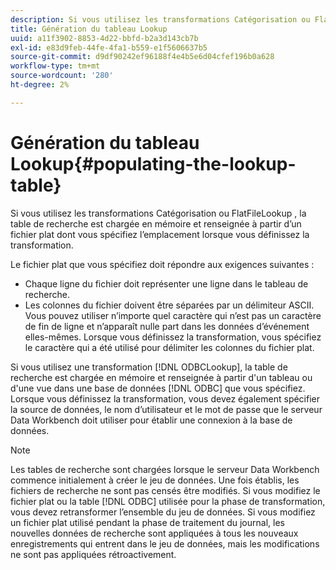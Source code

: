 ```yaml
---
description: Si vous utilisez les transformations Catégorisation ou FlatFileLookup , la table de recherche est chargée en mémoire et renseignée à partir d’un fichier plat dont vous spécifiez l’emplacement lorsque vous définissez la transformation.
title: Génération du tableau Lookup
uuid: a11f3902-8853-4d22-bbfd-b2a3d143cb7b
exl-id: e83d9feb-44fe-4fa1-b559-e1f5606637b5
source-git-commit: d9df90242ef96188f4e4b5e6d04cfef196b0a628
workflow-type: tm+mt
source-wordcount: '280'
ht-degree: 2%

---
```


# Génération du tableau Lookup{#populating-the-lookup-table}

Si vous utilisez les transformations Catégorisation ou FlatFileLookup , la table de recherche est chargée en mémoire et renseignée à partir d’un fichier plat dont vous spécifiez l’emplacement lorsque vous définissez la transformation.

Le fichier plat que vous spécifiez doit répondre aux exigences suivantes :

* Chaque ligne du fichier doit représenter une ligne dans le tableau de recherche.
* Les colonnes du fichier doivent être séparées par un délimiteur ASCII. Vous pouvez utiliser n’importe quel caractère qui n’est pas un caractère de fin de ligne et n’apparaît nulle part dans les données d’événement elles-mêmes. Lorsque vous définissez la transformation, vous spécifiez le caractère qui a été utilisé pour délimiter les colonnes du fichier plat.

Si vous utilisez une transformation [!DNL ODBCLookup], la table de recherche est chargée en mémoire et renseignée à partir d&#39;un tableau ou d&#39;une vue dans une base de données [!DNL ODBC] que vous spécifiez. Lorsque vous définissez la transformation, vous devez également spécifier la source de données, le nom d’utilisateur et le mot de passe que le serveur Data Workbench doit utiliser pour établir une connexion à la base de données.

>[!NOTE]
>
>Les tables de recherche sont chargées lorsque le serveur Data Workbench commence initialement à créer le jeu de données. Une fois établis, les fichiers de recherche ne sont pas censés être modifiés. Si vous modifiez le fichier plat ou la table [!DNL ODBC] utilisée pour la phase de transformation, vous devez retransformer l’ensemble du jeu de données. Si vous modifiez un fichier plat utilisé pendant la phase de traitement du journal, les nouvelles données de recherche sont appliquées à tous les nouveaux enregistrements qui entrent dans le jeu de données, mais les modifications ne sont pas appliquées rétroactivement.
